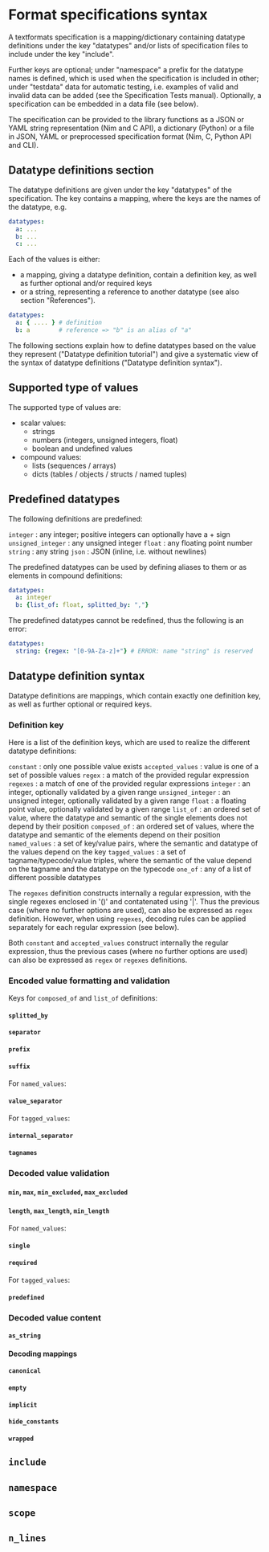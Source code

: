 # Format specifications syntax

A textformats specification is a mapping/dictionary containing datatype
definitions under the key "datatypes" and/or lists of specification
files to include under the key "include".

Further keys are optional; under "namespace" a prefix for the
datatype names is defined, which is used when the specification is included in
other; under "testdata" data for automatic testing, i.e. examples
of valid and invalid data can be added (see the Specification Tests manual).
Optionally, a specification can be embedded in a data file (see below).

The specification can be provided to the library functions as a JSON or YAML
string representation (Nim and C API), a dictionary (Python) or a
file in JSON, YAML or preprocessed specification format
(Nim, C, Python API and CLI).

## Datatype definitions section

The datatype definitions are given under the key "datatypes" of the
specification. The key contains a mapping, where the keys are the
names of the datatype, e.g.
```YAML
datatypes:
  a: ...
  b: ...
  c: ...
```

Each of the values is either:
- a mapping, giving a datatype definition, contain a definition key, as well as
further optional and/or required keys
- or a string, representing a reference to another datatype
  (see also section "References").

```YAML
datatypes:
  a: { .... } # definition
  b: a        # reference => "b" is an alias of "a"
```

The following sections explain how to define datatypes based on the value
they represent ("Datatype definition tutorial")
and give a systematic view of the syntax of datatype definitions
("Datatype definition syntax").

## Supported type of values

The supported type of values are:
- scalar values:
  - strings
  - numbers (integers, unsigned integers, float)
  - boolean and undefined values
- compound values:
  - lists (sequences / arrays)
  - dicts (tables / objects / structs / named tuples)

## Predefined datatypes

The following definitions are predefined:

`integer`
: any integer; positive integers can optionally have a + sign
`unsigned_integer`
: any unsigned integer
`float`
: any floating point number
`string`
: any string
`json`
: JSON (inline, i.e. without newlines)

The predefined datatypes can be used by defining aliases
to them or as elements in compound definitions:
```YAML
datatypes:
  a: integer
  b: {list_of: float, splitted_by: ","}
```

The predefined datatypes cannot be redefined, thus the following is an error:
```YAML
datatypes:
  string: {regex: "[0-9A-Za-z]+"} # ERROR: name "string" is reserved
```


## Datatype definition syntax

Datatype definitions are mappings, which contain exactly one definition
key, as well as further optional or required keys.

### Definition key

Here is a list of the definition keys, which are used to realize the
different datatype definitions:

`constant`
: only one possible value exists
`accepted_values`
: value is one of a set of possible values
`regex`
: a match of the provided regular expression
`regexes`
: a match of one of the provided regular expressions
`integer`
: an integer, optionally validated by a given range
`unsigned_integer`
: an unsigned integer, optionally validated by a given range
`float`
: a floating point value, optionally validated by a given range
`list_of`
: an ordered set of value, where the datatype and semantic
of the single elements does not depend by their position
`composed_of`
: an ordered set of values, where the datatype and semantic
of the elements depend on their position
`named_values`
: a set of key/value pairs, where the semantic and datatype of the
values depend on the key
`tagged_values`
: a set of tagname/typecode/value triples, where the semantic of the
value depend on the tagname and the datatype on the typecode
`one_of`
: any of a list of different possible datatypes

The `regexes` definition constructs internally a regular expression, with the
single regexes enclosed in '()' and contatenated using '|'. Thus the previous
case (where no further options are used), can also be expressed as
`regex` definition.
However, when using `regexes`, decoding rules can be applied separately for
each regular expression (see below).

Both `constant` and `accepted_values` construct internally the regular
expression, thus the previous cases (where no further options are used)
can also be expressed as `regex` or `regexes` definitions.

### Encoded value formatting and validation

Keys for `composed_of` and `list_of` definitions:

#### `splitted_by`
#### `separator`
#### `prefix`
#### `suffix`

For `named_values`:

#### `value_separator`

For `tagged_values`:

#### `internal_separator`
#### `tagnames`

### Decoded value validation

#### `min`, `max`, `min_excluded`, `max_excluded`
#### `length`, `max_length`, `min_length`

For `named_values`:

#### `single`
#### `required`

For `tagged_values`:
#### `predefined`

### Decoded value content

#### `as_string`
#### Decoding mappings
#### `canonical`
#### `empty`
#### `implicit`
#### `hide_constants`
#### `wrapped`

## `include`

## `namespace`

## `scope`

## `n_lines`

